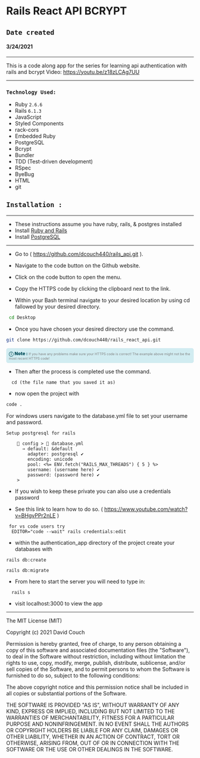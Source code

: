 # Rails React API BCRYPT

## `Date created`
#### 3/24/2021
***
This is a code along app for the series for learning api authentication with rails and bcrypt
Video: https://youtu.be/z18zLCAg7UU
***

### `Technology Used:`

* Ruby `2.6.6`
* Rails `6.1.3`
* JavaScript
* Styled Components
* rack-cors
* Embedded Ruby
* PostgreSQL
* Bcrypt
* Bundler
* TDD (Test-driven development)
* RSpec
* ByeBug
* HTML
* git


## `Installation :`
***
* These instructions assume you have ruby, rails, & postgres installed
* Install [Ruby and Rails](https://www.learnhowtoprogram.com/ruby-and-rails/getting-started-with-ruby/installing-ruby)
* Install [PostgreSQL](https://www.learnhowtoprogram.com/ruby-and-rails/getting-started-with-ruby/installing-postgres)
***
* Go to ( https://github.com/dcouch440/rails_api.git ).

*  Navigate to the code button on the Github website.

* Click on the code button to open the menu.

- Copy the HTTPS code by clicking the clipboard next to the link.

- Within your Bash terminal navigate to your desired location by using cd fallowed by your desired directory.

```bash
 cd Desktop
```

- Once you have chosen your desired directory use the command.
```bash
git clone https://github.com/dcouch440/rails_react_api.git
```

<div
  style="
    background-color: #d1ecf1;
    color: grey; padding: 6px;
    font-size: 9px;
    border-radius: 5px;
    border: 1px solid #d4ecf1;
    margin-bottom: 12px"
>
  <span
    style="
      font-size: 12px;
      font-weight: 600;
      color: #0c5460;"
  >
    ⓘ
  </span>
  <span
    style="
      font-size: 12px;
      font-weight: 900;
      color: #0c5460;
      margin-bottom: 24px"
  >
    Note :
  </span>
  If you have any problems make sure your HTTPS code is correct! The example above might not be the most recent HTTPS code!
</div>
  
* Then after the process is completed use the command.
```
  cd (the file name that you saved it as)
```

* now open the project with

``` bash
code .
```

For windows users navigate to the database.yml file to set your username and password.

```
Setup postgresql for rails

	📁 config > 📑 database.yml
      → default: &default
        adapter: postgresql ✔️
        encoding: unicode
        pool: <%= ENV.fetch("RAILS_MAX_THREADS") { 5 } %>
        username: (username here) ✔️
        password: (password here) ✔️
	>

```

* If you wish to keep these private you can also use a credentials password
  
* See this link to learn how to do so. ( https://www.youtube.com/watch?v=BHgvPPr2nLE )

```
 for vs code users try
  EDITOR="code --wait" rails credentials:edit
```


* within the authentication_app directory of the project create your databases with

```
rails db:create
```

```
rails db:migrate
```

* From here to start the server you will need to type in:

```
  rails s
```

* visit localhost:3000 to view the app


***
The MIT License (MIT)

Copyright (c) 2021 David Couch

Permission is hereby granted, free of charge, to any person obtaining a copy of
this software and associated documentation files (the "Software"), to deal in
the Software without restriction, including without limitation the rights to
use, copy, modify, merge, publish, distribute, sublicense, and/or sell copies of
the Software, and to permit persons to whom the Software is furnished to do so,
subject to the following conditions:

The above copyright notice and this permission notice shall be included in all
copies or substantial portions of the Software.

THE SOFTWARE IS PROVIDED "AS IS", WITHOUT WARRANTY OF ANY KIND, EXPRESS OR
IMPLIED, INCLUDING BUT NOT LIMITED TO THE WARRANTIES OF MERCHANTABILITY, FITNESS
FOR A PARTICULAR PURPOSE AND NONINFRINGEMENT. IN NO EVENT SHALL THE AUTHORS OR
COPYRIGHT HOLDERS BE LIABLE FOR ANY CLAIM, DAMAGES OR OTHER LIABILITY, WHETHER
IN AN ACTION OF CONTRACT, TORT OR OTHERWISE, ARISING FROM, OUT OF OR IN
CONNECTION WITH THE SOFTWARE OR THE USE OR OTHER DEALINGS IN THE SOFTWARE.
